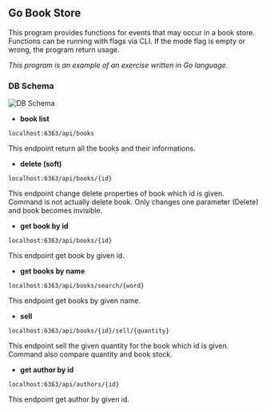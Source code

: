 ## Go Book Store

This program provides functions for events that may occur in a book store.
Functions can be running with flags via CLI.
If the mode flag is empty or wrong, the program return usage.

*This program is an example of an exercise written in Go language.*

### DB Schema

![DB Schema](https://cdn.discordapp.com/attachments/519918508998656028/959028680330469386/unknown.png)

 - **book list**
```
localhost:6363/api/books
```
This endpoint return all the books and their informations.

 - **delete (soft)**
```
localhost:6363/api/books/{id}
```
This endpoint change delete properties of book which id is given. Command is not actually delete book. Only changes one parameter (Delete) and book becomes invisible.

 - **get book by id**
```
localhost:6363/api/books/{id}
```
This endpoint get book by given id.

 - **get books by name**
```
localhost:6363/api/books/search/{word}
```
This endpoint get books by given name.

 - **sell**
```
localhost:6363/api/books/{id}/sell/{quantity}
```
This endpoint sell the given quantity for the book which id is given. Command also compare quantity and book stock.

- **get author by id**
```
localhost:6363/api/authors/{id}
```
This endpoint get author by given id.
